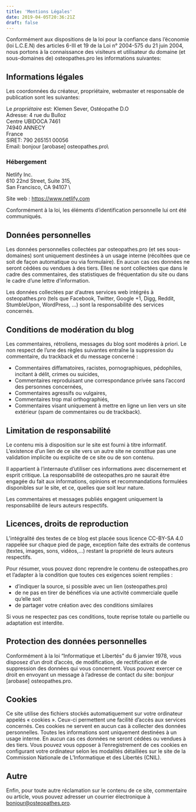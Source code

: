 ```yaml
---
title: 'Mentions Légales'
date: 2019-04-05T20:36:21Z
draft: false
---
```


Conformément aux dispositions de la loi pour la confiance dans l’économie (loi L.C.E.N) des articles 6-III et 19 de la Loi n° 2004-575 du 21 juin 2004, nous portons à la connaissance des visiteurs et utilisateur du domaine (et sous-domaines de) osteopathes.pro les informations suivantes:

## Informations légales

Les coordonnées du créateur, propriétaire, webmaster et responsable de publication sont les suivantes:

Le *propriétaire* est: Klemen Sever, Ostéopathe D.O\
Adresse: 4 rue du Bulloz\
Centre UBIDOCA 7461\
74940 ANNECY\
France\
SIRET: 790 265151 00056\
Email: bonjour [arobase] osteopathes.pro\

### Hébergement

Netlify Inc. \
610 22nd Street, Suite 315, \
San Francisco, CA 94107 \

Site web : https://www.netlify.com

Conformément à la loi, les éléments d’identification personnelle lui ont été communiqués.

## Données personnelles
Les données personnelles collectées par osteopathes.pro (et ses sous-domaines) sont uniquement destinées à un usage interne (récoltées que ce soit de façon automatique ou via formulaire). En aucun cas ces données ne seront cédées ou vendues à des tiers. Elles ne sont collectées que dans le cadre des commentaires, des statistiques de fréquentation du site ou dans le cadre d’une lettre d’information.

Les données collectées par d’autres services web intégrés à osteopathes.pro (tels que Facebook, Twitter, Google +1, Digg, Reddit, StumbleUpon, WordPress, …) sont la responsabilité des services concernés.

## Conditions de modération du blog
Les commentaires, rétroliens, messages du blog sont modérés à priori. Le non respect de l’une des règles suivantes entraîne la suppression du commentaire, du trackback et du message concerné :

 * Commentaires diffamatoires, racistes, pornographiques, pédophiles, incitant à délit, crimes ou suicides,
 * Commentaires reproduisant une correspondance privée sans l’accord des personnes concernées,
 * Commentaires agressifs ou vulgaires,
 * Commentaires trop mal orthographiés,
 * Commentaires visant uniquement à mettre en ligne un lien vers un site extérieur (spam de commentaires ou de trackback).

## Limitation de responsabilité
Le contenu mis à disposition sur le site est fourni à titre informatif. L’existence d’un lien de ce site vers un autre site ne constitue pas une validation implicite ou explicite de ce site ou de son contenu.

Il appartient à l’internaute d’utiliser ces informations avec discernement et esprit critique. La responsabilité de osteopathes.pro ne saurait être engagée du fait aux informations, opinions et recommandations formulées disponibles sur le site, et ce, quelles que soit leur nature.

Les commentaires et messages publiés engagent uniquement la responsabilité de leurs auteurs respectifs.

## Licences, droits de reproduction

L’intégralité des textes de ce blog est placée sous licence CC-BY-SA 4.0 rappelée sur chaque pied de page, exception faite des extraits de contenus (textes, images, sons, vidéos,…) restant la propriété de leurs auteurs respectifs.

Pour résumer, vous pouvez donc reprendre le contenu de osteopathes.pro et l’adapter à la condition que toutes ces exigences soient remplies :

 * d’indiquer la source, si possible avec un lien (osteopathes.pro)
 * de ne pas en tirer de bénéfices via une activité commerciale quelle qu’elle soit
 * de partager votre création avec des conditions similaires

Si vous ne respectez pas ces conditions, toute reprise totale ou partielle ou adaptation est interdite.

## Protection des données personnelles
Conformément à la loi “Informatique et Libertés” du 6 janvier 1978, vous disposez d’un droit d’accès, de modification, de rectification et de suppression des données qui vous concernent. Vous pouvez exercer ce droit en envoyant un message à l’adresse de contact du site: bonjour [arobase] osteopathes.pro.

## Cookies
Ce site utilise des fichiers stockés automatiquement sur votre ordinateur appelés « cookies ». Ceux-ci permettent une facilité d’accès aux services concernés. Ces cookies ne servent en aucun cas à collecter des données personnelles. Toutes les informations sont uniquement destinées à un usage interne. En aucun cas ces données ne seront cédées ou vendues à des tiers. Vous pouvez vous opposer à l’enregistrement de ces cookies en configurant votre ordinateur selon les modalités détaillées sur le site de la Commission Nationale de L’Informatique et des Libertés (CNIL).

## Autre
Enfin, pour toute autre réclamation sur le contenu de ce site, commentaire ou article, vous pouvez adresser un courrier électronique à bonjour@osteopathes.pro.
